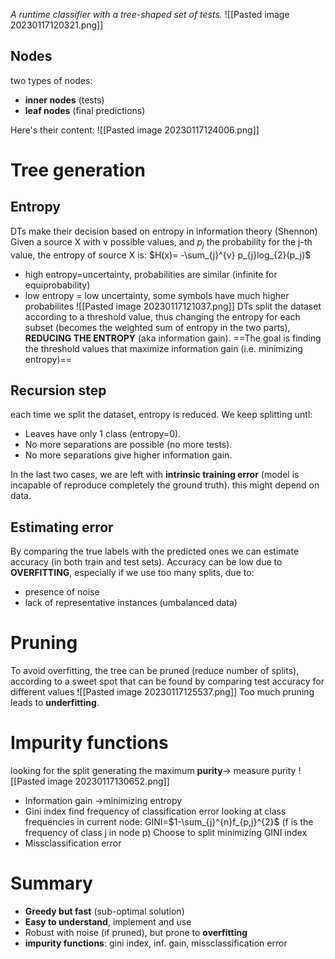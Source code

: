 _A runtime classifier with a tree-shaped set of tests._
![[Pasted image 20230117120321.png]]


## Nodes
two types of nodes:
- **inner nodes** (tests) 
- **leaf nodes** (final predictions)

Here's their content:
![[Pasted image 20230117124006.png]]
# Tree generation

## Entropy
DTs make their decision based on entropy in information theory (Shennon)
Given a source X with v possible values, and $p_j$ the probability for the j-th value, the entropy of source X is:
$H(x)= -\sum_{j}^{v} p_{j}log_{2}(p_j)$
- high entropy=uncertainty, probabilities are similar (infinite for equiprobability)
- low entropy = low uncertainty, some symbols have much higher probabilites
 ![[Pasted image 20230117121037.png]]
DTs split the dataset according to a threshold value, thus changing the entropy for each subset (becomes the weighted sum of entropy in the two parts), **REDUCING THE ENTROPY** (aka information gain).
==The goal is finding the threshold values that maximize information gain (i.e. minimizing entropy)==

## Recursion step
each time we split the dataset, entropy is reduced. We keep splitting untl:
- Leaves have only 1 class (entropy=0).
- No more separations are possible (no more tests).
- No more separations give higher information gain.

In the last two cases, we are left with **intrinsic training error** (model is incapable of reproduce completely the ground truth). this might depend on data.

## Estimating error
By comparing the true labels with the predicted ones we can estimate accuracy (in both train and test sets).
Accuracy can be low due to **OVERFITTING**, especially if we use too many splits, due to:
- presence of noise
- lack of representative instances (umbalanced data)

# Pruning
To avoid overfitting, the tree can be pruned (reduce number of splits), according to a sweet spot that can be found by comparing test accuracy for different values
![[Pasted image 20230117125537.png]]
Too much pruning leads to **underfitting**.

# Impurity functions
looking for the split generating the maximum **purity**-> measure purity
![[Pasted image 20230117130652.png]]
- Information gain ->minimizing entropy
- Gini index
	find frequency of classification error looking at class frequencies in current node: GINI=$1-\sum_{j}^{n}f_{p,j}^{2}$ (f is the frequency of class j in node p)
	Choose to split minimizing GINI index
- Missclassification error

# Summary
- **Greedy but fast** (sub-optimal solution)
- **Easy to understand**, implement and use
- Robust with noise (if pruned), but prone to **overfitting**
- **impurity functions**: gini index, inf. gain, missclassification error